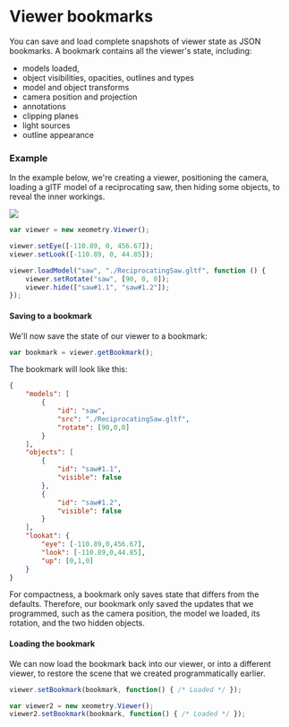 # Viewer bookmarks

You can save and load complete snapshots of viewer state as JSON bookmarks. A bookmark contains all the viewer's state, including:

* models loaded,
* object visibilities, opacities, outlines and types
* model and object transforms
* camera position and projection
* annotations
* clipping planes
* light sources
* outline appearance

### Example

In the example below, we're creating a viewer, positioning the camera, loading a glTF model of a reciprocating saw, then hiding some objects, to reveal the inner workings.

[![](http://xeolabs.com/xeometry/assets/sawObjects.png)](http://xeolabs.com/xeometry/examples/#effects_opacity)

```javascript
var viewer = new xeometry.Viewer();

viewer.setEye([-110.89, 0, 456.67]);
viewer.setLook([-110.89, 0, 44.85]);

viewer.loadModel("saw", "./ReciprocatingSaw.gltf", function () {
    viewer.setRotate("saw", [90, 0, 0]);
    viewer.hide(["saw#1.1", "saw#1.2"]);
});
```

#### Saving to a bookmark

We'll now save the state of our viewer to a bookmark:

````javascript
var bookmark = viewer.getBookmark();
````

The bookmark will look like this:

````json
{
	"models": [
		{
			"id": "saw",
			"src": "./ReciprocatingSaw.gltf",
			"rotate": [90,0,0]
		}
	],
	"objects": [
		{
			"id": "saw#1.1",
			"visible": false
		},
		{
			"id": "saw#1.2",
			"visible": false
		}
	],
	"lookat": {
		"eye": [-110.89,0,456.67],
		"look": [-110.89,0,44.85],
		"up": [0,1,0]
	}
}
````

For compactness, a bookmark only saves state that differs from the defaults. Therefore, our bookmark only saved the
updates that we programmed, such as the camera position, the model we loaded, its rotation, and the two hidden objects.

#### Loading the bookmark

We can now load the bookmark back into our viewer, or into a different viewer, to restore the scene that we
created programmatically earlier.

```javascript
viewer.setBookmark(bookmark, function() { /* Loaded */ });

var viewer2 = new xeometry.Viewer();
viewer2.setBookmark(bookmark, function() { /* Loaded */ });
```

